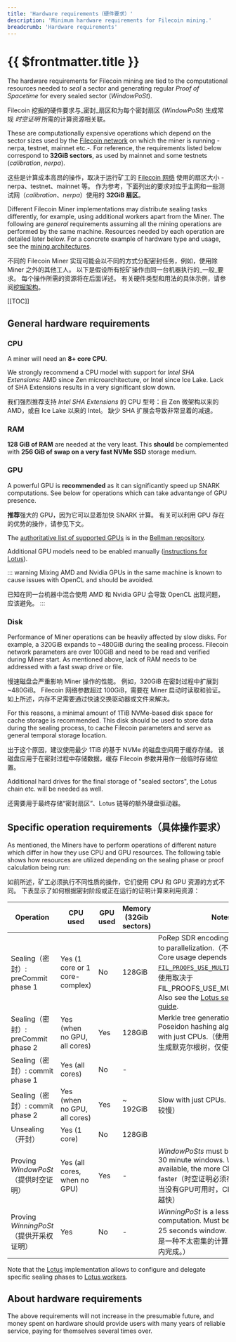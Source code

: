```yaml
---
title: 'Hardware requirements（硬件要求）'
description: 'Minimum hardware requirements for Filecoin mining.'
breadcrumb: 'Hardware requirements'
---
```


# {{ $frontmatter.title }}

The hardware requirements for Filecoin mining are tied to the computational resources needed to _seal_ a sector and generating regular _Proof of Spacetime_ for every sealed sector (_WindowPoSt_).

Filecoin 挖掘的硬件要求与_密封_扇区和为每个密封扇区 (_WindowPoSt_) 生成常规 _时空证明_ 所需的计算资源相关联。

These are computationally expensive operations which depend on the sector sizes used by the [Filecoin network](https://network.filecoin.io) on which the miner is running -nerpa, testnet, mainnet etc.-. For reference, the requirements listed below correspond to **32GiB sectors**, as used by mainnet and some testnets (_calibration_, _nerpa_).

这些是计算成本高昂的操作，取决于运行矿工的 [Filecoin 网络](https://network.filecoin.io) 使用的扇区大小 -nerpa、testnet、mainnet 等。 作为参考，下面列出的要求对应于主网和一些测试网（_calibration_、_nerpa_）使用的 **32GiB 扇区**。

Different Filecoin Miner implementations may distribute sealing tasks differently, for example, using additional workers apart from the Miner. The following are _general_ requirements assuming all the mining operations are performed by the same machine. Resources needed by each operation are detailed later below. For a concrete example of hardware type and usage, see the [mining architectures](mining-architectures.md).

不同的 Filecoin Miner 实现可能会以不同的方式分配密封任务，例如，使用除 Miner 之外的其他工人。 以下是假设所有挖矿操作由同一台机器执行的_一般_要求。 每个操作所需的资源将在后面详述。 有关硬件类型和用法的具体示例，请参阅[挖掘架构](mining-architectures.md)。

[[TOC]]

## General hardware requirements

### CPU

A miner will need an **8+ core CPU**.

We strongly recommend a CPU model with support for _Intel SHA Extensions_: AMD since Zen microarchitecture, or Intel since Ice Lake. Lack of SHA Extensions results in a very significant slow down.

我们强烈推荐支持 _Intel SHA Extensions_ 的 CPU 型号：自 Zen 微架构以来的 AMD，或自 Ice Lake 以来的 Intel。 缺少 SHA 扩展会导致非常显着的减速。

### RAM

**128 GiB of RAM** are needed at the very least. This **should** be complemented with **256 GiB of swap on a very fast NVMe SSD** storage medium.

### GPU

A powerful GPU is **recommended** as it can significantly speed up SNARK computations. See below for operations which can take advantange of GPU presence.

**推荐**强大的 GPU，因为它可以显着加快 SNARK 计算。 有关可以利用 GPU 存在的优势的操作，请参见下文。

The [authoritative list of supported GPUs](https://github.com/filecoin-project/bellman#supported--tested-cards) is in the [Bellman repository](https://github.com/filecoin-project/bellman#supported--tested-cards).

Additional GPU models need to be enabled manually ([instructions for Lotus](lotus/gpus.md)).

::: warning
Mixing AMD and Nvidia GPUs in the same machine is known to cause issues with OpenCL and should be avoided.

已知在同一台机器中混合使用 AMD 和 Nvidia GPU 会导致 OpenCL 出现问题，应该避免。
:::

### Disk

Performance of Miner operations can be heavily affected by slow disks. For example, a 320GiB expands to ~480GiB during the sealing process. Filecoin network parameters are over 100GiB and need to be read and verified during Miner start. As mentioned above, lack of RAM needs to be addressed with a fast swap drive or file.

慢速磁盘会严重影响 Miner 操作的性能。 例如，320GiB 在密封过程中扩展到 ~480GiB。 Filecoin 网络参数超过 100GiB，需要在 Miner 启动时读取和验证。 如上所述，内存不足需要通过快速交换驱动器或文件来解决。

For this reasons, a minimal amount of 1TiB NVMe-based disk space for cache storage is recommended. This disk should be used to store data during the sealing process, to cache Filecoin parameters and serve as general temporal storage location.

出于这个原因，建议使用最少 1TiB 的基于 NVMe 的磁盘空间用于缓存存储。 该磁盘应用于在密封过程中存储数据，缓存 Filecoin 参数并用作一般临时存储位置。

Additional hard drives for the final storage of "sealed sectors", the Lotus chain etc. will be needed as well.

还需要用于最终存储“密封扇区”、Lotus 链等的额外硬盘驱动器。

## Specific operation requirements（具体操作要求）

As mentioned, the Miners have to perform operations of different nature which differ in how they use CPU and GPU resources. The following table shows how resources are utilized depending on the sealing phase or proof calculation being run:

如前所述，矿工必须执行不同性质的操作，它们使用 CPU 和 GPU 资源的方式不同。 下表显示了如何根据密封阶段或正在运行的证明计算来利用资源：

| Operation                               | CPU used                       | GPU used | Memory (32Gib sectors) | Notes                                                        |
| --------------------------------------- | ------------------------------ | -------- | ---------------------- | ------------------------------------------------------------ |
| Sealing（密封）: preCommit phase 1      | Yes (1 core or 1 core-complex) | No       | 128GiB                 | PoRep SDR encoding. Not amenable to parallelization.（不适合并行化） Core usage depends on value of [`FIL_PROOFS_USE_MULTICORE_SDR`](https://github.com/filecoin-project/rust-fil-proofs/).（核心使用取决于FIL_PROOFS_USE_MULTICORE_SDR） Also see the [Lotus seal workers guide](lotus/seal-workers.md). |
| Sealing（密封）: preCommit phase 2      | Yes (when no GPU, all cores)   | Yes      | 128GiB                 | Merkle tree generation using the Poseidon hashing algorithm. Slower with just CPUs.（使用波塞冬Hash算法生成默克尔根树，仅使用CPU会比较慢） |
| Sealing（密封）: commit phase 1         | Yes (all cores)                | No       | -                      |                                                              |
| Sealing（密封）: commit phase 2         | Yes (when no GPU, all cores)   | Yes      | ~ 192GiB               | Slow with just CPUs.（仅使用CPU会比较慢）                    |
| Unsealing（开封）                       | Yes (1 core)                   | No       | 128GiB                 |                                                              |
| Proving _WindowPoSt_（提供时空证明）    | Yes (all cores, when no GPU)   | Yes      | -                      | _WindowPoSts_ must be submitted in 30 minute windows. When no GPU available, the more CPU cores the faster（时空证明必须在30分钟内提交。当没有GPU可用时，CPU核数越多速度越快） |
| Proving _WinningPoSt_（提供开采权证明） | Yes                            | No       | -                      | _WinningPoSt_ is a less intensive computation. Must be completed in a 25 seconds window.（_WinningPoSt_ 是一种不太密集的计算。 必须在 25 秒内完成。） |

Note that the [Lotus](lotus/README.md) implementation allows to configure and delegate specific sealing phases to [Lotus workers](lotus/seal-workers.md).

## About hardware requirements

The above requirements will not increase in the presumable future, and money spent on hardware should provide users with many years of reliable service, paying for themselves several times over.
